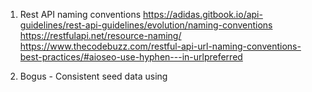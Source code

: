 1) Rest API naming conventions 
https://adidas.gitbook.io/api-guidelines/rest-api-guidelines/evolution/naming-conventions
https://restfulapi.net/resource-naming/
https://www.thecodebuzz.com/restful-api-url-naming-conventions-best-practices/#aioseo-use-hyphen---in-urlpreferred

2) Bogus - Consistent seed data using 
